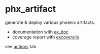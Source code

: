 # phx_artifact

generate & deploy various phoenix artifacts.

* documentation with [ex_doc](https://github.com/elixir-lang/ex_doc)
* coverage report with [excoveralls](https://github.com/parroty/excoveralls)

see [actions](https://github.com/chitacan/phx_artifact/actions) tab

